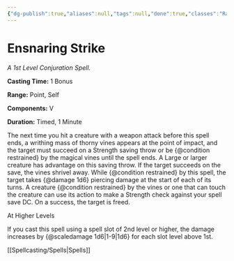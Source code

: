 ```yaml
---
{"dg-publish":true,"aliases":null,"tags":null,"done":true,"classes":"Ranger,","spellLevel":1,"school":"Conjuration","source":"PHB","permalink":"/spells/ensnaring-strike/","dgHomeLink":false,"dgPassFrontmatter":true}
---
```


# Ensnaring Strike
*A 1st Level Conjuration Spell.*

**Casting Time:** 1 Bonus

**Range:** Point, Self

**Components:** V 

**Duration:** Timed, 1 Minute

The next time you hit a creature with a weapon attack before this spell ends, a writhing mass of thorny vines appears at the point of impact, and the target must succeed on a Strength saving throw or be {@condition restrained} by the magical vines until the spell ends. A Large or larger creature has advantage on this saving throw. If the target succeeds on the save, the vines shrivel away.
While {@condition restrained} by this spell, the target takes {@damage 1d6} piercing damage at the start of each of its turns. A creature {@condition restrained} by the vines or one that can touch the creature can use its action to make a Strength check against your spell save DC. On a success, the target is freed.

At Higher Levels

If you cast this spell using a spell slot of 2nd level or higher, the damage increases by {@scaledamage 1d6|1-9|1d6} for each slot level above 1st.

[[Spellcasting/Spells|Spells]]